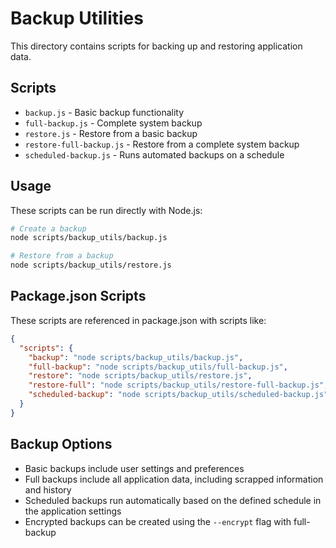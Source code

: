 # Backup Utilities

This directory contains scripts for backing up and restoring application data.

## Scripts

- `backup.js` - Basic backup functionality
- `full-backup.js` - Complete system backup
- `restore.js` - Restore from a basic backup
- `restore-full-backup.js` - Restore from a complete system backup
- `scheduled-backup.js` - Runs automated backups on a schedule

## Usage

These scripts can be run directly with Node.js:

```bash
# Create a backup
node scripts/backup_utils/backup.js

# Restore from a backup
node scripts/backup_utils/restore.js
```

## Package.json Scripts

These scripts are referenced in package.json with scripts like:

```json
{
  "scripts": {
    "backup": "node scripts/backup_utils/backup.js",
    "full-backup": "node scripts/backup_utils/full-backup.js",
    "restore": "node scripts/backup_utils/restore.js",
    "restore-full": "node scripts/backup_utils/restore-full-backup.js",
    "scheduled-backup": "node scripts/backup_utils/scheduled-backup.js"
  }
}
```

## Backup Options

- Basic backups include user settings and preferences
- Full backups include all application data, including scrapped information and history
- Scheduled backups run automatically based on the defined schedule in the application settings
- Encrypted backups can be created using the `--encrypt` flag with full-backup 